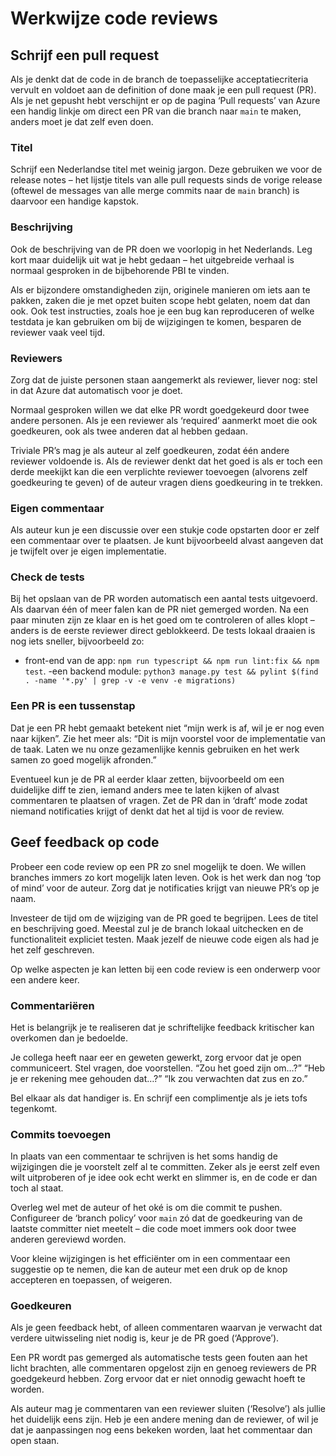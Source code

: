 # Werkwijze code reviews

## Schrijf een pull request

Als je denkt dat de code in de branch de toepasselijke acceptatiecriteria vervult en voldoet aan de definition of done maak je een pull request (PR). Als je net gepusht hebt verschijnt er op de pagina ‘Pull requests’ van Azure een handig linkje om direct een PR van die branch naar `main` te maken, anders moet je dat zelf even doen.

### Titel

Schrijf een Nederlandse titel met weinig jargon. Deze gebruiken we voor de release notes – het lijstje titels van alle pull requests sinds de vorige release (oftewel de messages van alle merge commits naar de `main` branch) is daarvoor een handige kapstok.

### Beschrijving

Ook de beschrijving van de PR doen we voorlopig in het Nederlands. Leg kort maar duidelijk uit wat je hebt gedaan – het uitgebreide verhaal is normaal gesproken in de bijbehorende PBI te vinden.

Als er bijzondere omstandigheden zijn, originele manieren om iets aan te pakken, zaken die je met opzet buiten scope hebt gelaten, noem dat dan ook. Ook test instructies, zoals hoe je een bug kan reproduceren of welke testdata je kan gebruiken om bij de wijzigingen te komen, besparen de reviewer vaak veel tijd.

### Reviewers

Zorg dat de juiste personen staan aangemerkt als reviewer, liever nog: stel in dat Azure dat automatisch voor je doet.

Normaal gesproken willen we dat elke PR wordt goedgekeurd door twee andere personen. Als je een reviewer als ‘required’ aanmerkt moet die ook goedkeuren, ook als twee anderen dat al hebben gedaan.

Triviale PR’s mag je als auteur al zelf goedkeuren, zodat één andere reviewer voldoende is. Als de reviewer denkt dat het goed is als er toch een derde meekijkt kan die een verplichte reviewer toevoegen (alvorens zelf goedkeuring te geven) of de auteur vragen diens goedkeuring in te trekken.

### Eigen commentaar

Als auteur kun je een discussie over een stukje code opstarten door er zelf een commentaar over te plaatsen. Je kunt bijvoorbeeld alvast aangeven dat je twijfelt over je eigen implementatie.

### Check de tests

Bij het opslaan van de PR worden automatisch een aantal tests uitgevoerd. Als daarvan één of meer falen kan de PR niet gemerged worden. Na een paar minuten zijn ze klaar en is het goed om te controleren of alles klopt – anders is de eerste reviewer direct geblokkeerd. De tests lokaal draaien is nog iets sneller, bijvoorbeeld zo:

- front-end van de app: `npm run typescript && npm run lint:fix && npm test`.
  -een backend module: `python3 manage.py test && pylint $(find . -name '*.py' | grep -v -e venv -e migrations)`

### Een PR is een tussenstap

Dat je een PR hebt gemaakt betekent niet “mijn werk is af, wil je er nog even naar kijken”. Zie het meer als: “Dit is mijn voorstel voor de implementatie van de taak. Laten we nu onze gezamenlijke kennis gebruiken en het werk samen zo goed mogelijk afronden.”

Eventueel kun je de PR al eerder klaar zetten, bijvoorbeeld om een duidelijke diff te zien, iemand anders mee te laten kijken of alvast commentaren te plaatsen of vragen. Zet de PR dan in ‘draft’ mode zodat niemand notificaties krijgt of denkt dat het al tijd is voor de review.

## Geef feedback op code

Probeer een code review op een PR zo snel mogelijk te doen. We willen branches immers zo kort mogelijk laten leven. Ook is het werk dan nog ‘top of mind’ voor de auteur. Zorg dat je notificaties krijgt van nieuwe PR’s op je naam.

Investeer de tijd om de wijziging van de PR goed te begrijpen. Lees de titel en beschrijving goed. Meestal zul je de branch lokaal uitchecken en de functionaliteit expliciet testen. Maak jezelf de nieuwe code eigen als had je het zelf geschreven.

Op welke aspecten je kan letten bij een code review is een onderwerp voor een andere keer.

### Commentariëren

Het is belangrijk je te realiseren dat je schriftelijke feedback kritischer kan overkomen dan je bedoelde.

Je collega heeft naar eer en geweten gewerkt, zorg ervoor dat je open communiceert. Stel vragen, doe voorstellen. “Zou het goed zijn om…?” “Heb je er rekening mee gehouden dat…?” “Ik zou verwachten dat zus en zo.”

Bel elkaar als dat handiger is. En schrijf een complimentje als je iets tofs tegenkomt.

### Commits toevoegen

In plaats van een commentaar te schrijven is het soms handig de wijzigingen die je voorstelt zelf al te committen. Zeker als je eerst zelf even wilt uitproberen of je idee ook echt werkt en slimmer is, en de code er dan toch al staat.

Overleg wel met de auteur of het oké is om die commit te pushen. Configureer de ‘branch policy’ voor `main` zó dat de goedkeuring van de laatste committer niet meetelt – die code moet immers ook door twee anderen gereviewd worden.

Voor kleine wijzigingen is het efficiënter om in een commentaar een suggestie op te nemen, die kan de auteur met een druk op de knop accepteren en toepassen, of weigeren.

### Goedkeuren

Als je geen feedback hebt, of alleen commentaren waarvan je verwacht dat verdere uitwisseling niet nodig is, keur je de PR goed (‘Approve’).

Een PR wordt pas gemerged als automatische tests geen fouten aan het licht brachten, alle commentaren opgelost zijn en genoeg reviewers de PR goedgekeurd hebben. Zorg ervoor dat er niet onnodig gewacht hoeft te worden.

Als auteur mag je commentaren van een reviewer sluiten (‘Resolve’) als jullie het duidelijk eens zijn. Heb je een andere mening dan de reviewer, of wil je dat je aanpassingen nog eens bekeken worden, laat het commentaar dan open staan.
